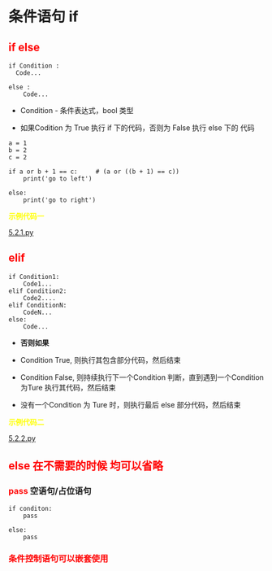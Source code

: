 # **条件语句 if**

## **<font color="red"> if else </font>**

    if Condition :
      Code...
    
    else :
        Code...

- Condition - 条件表达式，bool 类型

- 如果Codition 为 True 执行 if 下的代码，否则为 False 执行 else 下的 代码

>

    a = 1
    b = 2
    c = 2

    if a or b + 1 == c:     # (a or ((b + 1) == c))
        print('go to left')
    
    else:
        print('go to right')

**<font color="yellow"> 示例代码一 </font>**

[5.2.1.py](Code/5.2.1.py)


## **<font color="red"> elif </font>**

    if Condition1:
        Code1...
    elif Condition2:
        Code2....
    elif ConditionN:
        CodeN...
    else:
        Code...

- **否则如果**

- Condition True, 则执行其包含部分代码，然后结束
- Condition False, 则持续执行下一个Condition 判断，直到遇到一个Condition 为Ture 执行其代码，然后结束
- 没有一个Condition 为 Ture 时，则执行最后 else  部分代码，然后结束
  
**<font color="yellow"> 示例代码二 </font>**

[5.2.2.py](Code/5.2.2.py)

## **<font color="red"> else 在不需要的时候 均可以省略</font>**
  


### **<font color="red"> pass </font>** 空语句/占位语句

    if conditon:
        pass
    
    else:
        pass

### **<font color="red"> 条件控制语句可以嵌套使用 </font>**